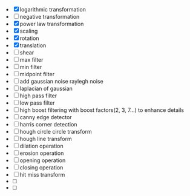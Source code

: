 - [x] logarithmic transformation
- [ ] negative transformation
- [x] power law transformation
- [x] scaling
- [x] rotation
- [x] translation
- [ ] shear
- [ ] max filter
- [ ] min filter
- [ ] midpoint filter
- [ ]  add gaussian noise raylegh noise
- [ ]  laplacian of gaussian
- [ ]  high pass filter
- [ ]  low pass filter
- [ ]  high boost filtering with boost factors(2, 3, 7...) to enhance details
- [ ]  canny edge detector
- [ ] harris corner detection
- [ ] hough circle circle transform
- [ ] hough line transform
- [ ] dilation operation
- [ ] erosion operation
- [ ] opening operation
- [ ] closing operation
- [ ] hit miss transform
- [ ] 
- [ ] 